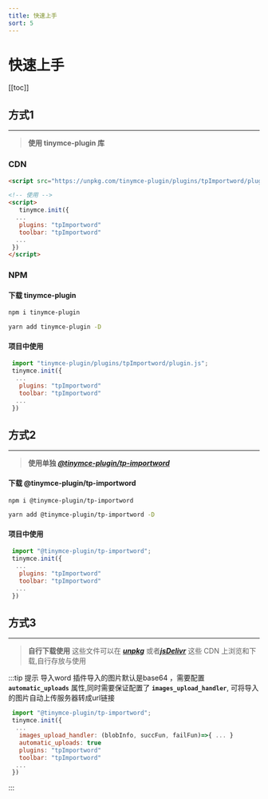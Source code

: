 ```yaml
---
title: 快速上手
sort: 5
---
```

# 快速上手

[[toc]]

## 方式1
---
> **使用 tinymce-plugin 库**

### CDN

```html
<script src="https://unpkg.com/tinymce-plugin/plugins/tpImportword/plugin.min.js"></script><!--引入-->

<!-- 使用 -->
<script>
   tinymce.init({
  ...
   plugins: "tpImportword"
   toolbar: "tpImportword"
  ...
 })
</script>

```
### NPM


#### 下载 tinymce-plugin 
<codeGroup>
 <codeGroupItem title="NPM" active>

```sh
npm i tinymce-plugin 
```
</codeGroupItem>
<codeGroupItem title="YARN">

```sh
yarn add tinymce-plugin -D 
```
</codeGroupItem>
</codeGroup>

#### 项目中使用

```js {1,4-5}
 import "tinymce-plugin/plugins/tpImportword/plugin.js";
 tinymce.init({
  ...
   plugins: "tpImportword"
   toolbar: "tpImportword"
  ...
 })

```

## 方式2 
---
>**使用单独 [*_@tinymce-plugin/tp-importword_*](https://www.npmjs.com/package/@tinymce-plugin/tp-importword)**

#### 下载 @tinymce-plugin/tp-importword
<codeGroup>
 <codeGroupItem title="NPM" active>

```sh
npm i @tinymce-plugin/tp-importword
```
</codeGroupItem>
<codeGroupItem title="YARN">

```sh
yarn add @tinymce-plugin/tp-importword -D 
```
</codeGroupItem>
</codeGroup>


#### 项目中使用

```js {1,4-5}
 import "@tinymce-plugin/tp-importword";
 tinymce.init({
  ...
   plugins: "tpImportword"
   toolbar: "tpImportword"
  ...
 })
```

## 方式3 
---
> **自行下载使用**
这些文件可以在 [*_**unpkg**_*](https://unpkg.com/browse/tinymce-plugin/) 或者[*_**jsDelivr**_*](https://cdn.jsdelivr.net/npm/tinymce-plugin/)  这些 CDN 上浏览和下载,自行存放与使用

:::tip 提示
导入word 插件导入的图片默认是base64 ，需要配置 **`automatic_uploads`** 属性,同时需要保证配置了 **`images_upload_handler`**, 可将导入的图片自动上传服务器转成url链接

```js {4-5}
 import "@tinymce-plugin/tp-importword";
 tinymce.init({
  ...
   images_upload_handler: (blobInfo, succFun, failFun)=>{ ... }
   automatic_uploads: true
   plugins: "tpImportword"
   toolbar: "tpImportword"
  ...
 })
```
:::

